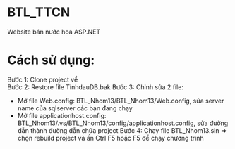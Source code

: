 # BTL_TTCN
Website bán nước hoa ASP.NET
# Cách sử dụng:
Bước 1: Clone project về <br>
Bước 2: Restore file TinhdauDB.bak
Bước 3: Chỉnh sửa 2 file:
- Mở file Web.config: BTL_Nhom13/BTL_Nhom13/Web.config, sửa server name của sqlserver các bạn đang chạy
- Mở file applicationhost.config: BTL_Nhom13/.vs/BTL_Nhom13/config/applicationhost.config, sửa đường dẫn thành đường dẫn chứa project
Bước 4: Chạy file BTL_Nhom13.sln => chọn rebuild project và ấn Ctrl F5 hoặc F5 để chạy chương trình

